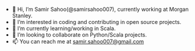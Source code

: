 - 👋 Hi, I’m Samir Sahoo(@samirsahoo007), currently working at Morgan Stanley.
- 👀 I’m interested in coding and contributing in open source projects.
- 🌱 I’m currently learning/working in Scala.
- 💞️ I’m looking to collaborate on Python/Scala projects.
- 📫 You can reach me at samir.sahoo007@gmail.com

<!---
samirsahoo007/samirsahoo007 is a ✨ special ✨ repository because its `README.md` (this file) appears on your GitHub profile.
You can click the Preview link to take a look at your changes.
--->
